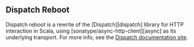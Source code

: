 Dispatch Reboot
---------------

Dispatch reboot is a rewrite of the [Dispatch][dispatch] library for
HTTP interaction in Scala, using [sonatype/async-http-client][async]
as its underlying transport. For more info, see the
[Dispatch documentation site][docs].

[docs]: http://dispatch.databinder.net/Dispatch.html
